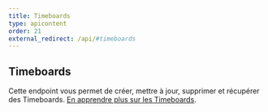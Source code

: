 ```yaml
---
title: Timeboards
type: apicontent
order: 21
external_redirect: /api/#timeboards
---
```


## Timeboards

Cette endpoint vous permet de créer, mettre à jour, supprimer et récupérer des Timeboards. [En apprendre plus sur les Timeboards][1].

[1]: /graphing/dashboards/timeboard
